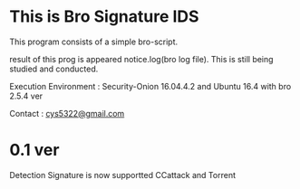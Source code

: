This is Bro Signature IDS
=========================================================
This program consists of a simple bro-script.

result of this prog is appeared notice.log(bro log file). This is still being studied and conducted.

Execution Environment : Security-Onion 16.04.4.2 and Ubuntu 16.4 with bro 2.5.4 ver

Contact : cys5322@gmail.com

# 0.1 ver 
Detection Signature is now supportted CCattack and Torrent
